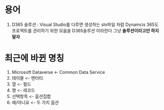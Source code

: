 # 용어
1. D365 솔루션 : Visual Studio를 다루면 생성하는 sln파일 처럼 Dynamcis 365도 프로젝트를 관리하기 위한 모음을 D365솔루션 이라한다 그냥 **솔루션이라고만 하지 말자**


# 최근에 바뀐 명칭
1. Microsoft Dataverse <- Common Data Service
2. 테이블 <- 엔터티
3. 열 <- 필드
4. 행 <- 레코드
5. 선택항목 <- 옵션집합
6. 예/아니요 <- 두 가지 옵션